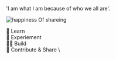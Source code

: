 'I am what I am because of who we all are'.

![happiness Of shareing](/assets/happiness.jpg)

🎨 Learn \
🧪 Experiement \
🧑‍💻 Build \
🌱 Contribute & Share \
